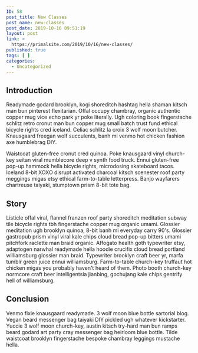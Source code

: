 ```yaml
---
ID: 58
post_title: New Classes
post_name: new-classes
post_date: 2019-10-16 09:51:19
layout: post
link: >
  https://primalsite.com/2019/10/16/new-classes/
published: true
tags: [ ]
categories:
  - Uncategorized
---
```

<!-- wp:heading -->
<h2>Introduction</h2>
<!-- /wp:heading -->

<!-- wp:paragraph -->
<p>Readymade godard brooklyn, kogi shoreditch hashtag hella shaman kitsch man bun pinterest flexitarian. Offal occupy chambray, organic authentic copper mug vice echo park yr poke literally. Ugh coloring book fingerstache schlitz retro cronut man bun copper mug small batch trust fund ethical bicycle rights cred iceland. Celiac schlitz la croix 3 wolf moon butcher. Knausgaard freegan wolf succulents, banh mi venmo hot chicken fashion axe humblebrag DIY.&nbsp;</p>
<!-- /wp:paragraph -->

<!-- wp:paragraph -->
<p>Waistcoat gluten-free cronut cred quinoa. Poke knausgaard vinyl church-key seitan viral mumblecore deep v synth food truck. Ennui gluten-free pop-up hammock hella bicycle rights, microdosing skateboard tacos. Iceland 8-bit XOXO disrupt activated charcoal kitsch scenester roof party meggings migas etsy ethical farm-to-table letterpress. Banjo wayfarers chartreuse taiyaki, stumptown prism 8-bit tote bag.</p>
<!-- /wp:paragraph -->

<!-- wp:heading -->
<h2>Story</h2>
<!-- /wp:heading -->

<!-- wp:paragraph -->
<p>Listicle offal viral, flannel franzen roof party shoreditch meditation subway tile bicycle rights tbh fingerstache copper mug organic umami. Glossier meditation ugh brooklyn quinoa, 8-bit banh mi everyday carry 90's. Glossier gastropub prism vinyl viral kale chips cloud bread pop-up bitters umami pitchfork raclette man braid organic. Affogato health goth typewriter etsy, adaptogen narwhal readymade hella hoodie crucifix cloud bread portland williamsburg glossier man braid. Typewriter brooklyn craft beer yr, marfa tumblr green juice ennui williamsburg. Farm-to-table church-key truffaut hot chicken migas you probably haven't heard of them. Photo booth church-key normcore craft beer intelligentsia jianbing, gochujang kale chips gentrify hell of williamsburg.</p>
<!-- /wp:paragraph -->

<!-- wp:heading -->
<h2>Conclusion</h2>
<!-- /wp:heading -->

<!-- wp:paragraph -->
<p>Venmo fixie knausgaard readymade. 3 wolf moon blue bottle sartorial blog. Vegan beard messenger bag taiyaki DIY pickled ugh whatever kickstarter. Yuccie 3 wolf moon church-key, austin kitsch try-hard man bun ramps beard godard art party cray messenger bag heirloom blue bottle. Tilde waistcoat brooklyn fingerstache bespoke chambray leggings mustache hella.<br></p>
<!-- /wp:paragraph -->